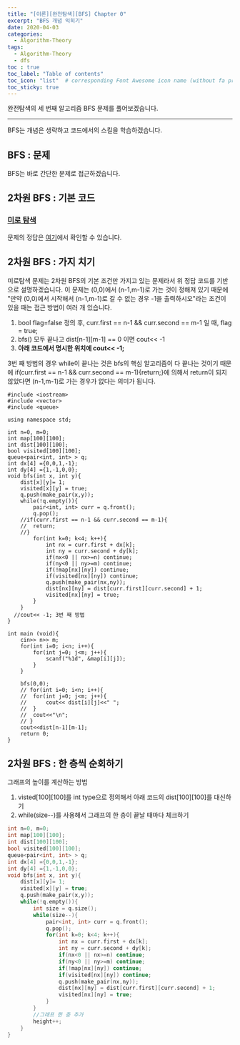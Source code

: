 ```yaml
---
title: "[이론][완전탐색][BFS] Chapter 0"
excerpt: "BFS 개념 익히기"
date: 2020-04-03
categories:
  - Algorithm-Theory
tags:
  - Algorithm-Theory 
  - dfs
toc : true
toc_label: "Table of contents"
toc_icon: "list"  # corresponding Font Awesome icon name (without fa prefix)
toc_sticky: true
---
```


완전탐색의 세 번째 알고리즘 BFS 문제를 풀어보겠습니다.   
- - -

BFS는 개념은 생략하고 코드에서의 스킬을 학습하겠습니다.  

## BFS : 문제

BFS는 바로 간단한 문제로 접근하겠습니다.  

## 2차원 BFS : 기본 코드

### [미로 탐색](https://www.acmicpc.net/problem/2178)

문제의 정답은 [여기](https://gist.github.com/niklasjang/58f07bfe71672a72c4e8d211c3eb95bd)에서 확인할 수 있습니다. 

## 2차원 BFS : 가지 치기

미로탐색 문제는 2차원 BFS의 기본 조건만 가지고 있는 문제라서 위 정답 코드를 기반으로 설명하겠습니다. 이 문제는 (0,0)에서 (n-1,m-1)로 가는 것이 정해져 있기 때문에 "만약 (0,0)에서 시작해서 (n-1,m-1)로 갈 수 없는 경우 -1을 출력하시오"라는 조건이 있을 때는 접근 방법이 여러 개 있습니다.

1. bool flag=false 정의 후, curr.first == n-1 && curr.second == m-1 일 때, flag = true;
1. bfs() 모두 끝나고 dist[n-1][m-1] == 0 이면 cout<< -1
1. **아래 코드에서 명시한 위치에 cout<< -1;**

3번 째 방법의 경우 while이 끝나는 것은 bfs의 핵심 알고리즘이 다 끝나는 것이기 때문에 if(curr.first == n-1 && curr.second == m-1){return;}에 의해서 return이 되지 않았다면 (n-1,m-1)로 가는 경우가 없다는 의미가 됩니다.  

```
#include <iostream>
#include <vector>
#include <queue>

using namespace std;

int n=0, m=0;
int map[100][100];
int dist[100][100];
bool visited[100][100];
queue<pair<int, int> > q;
int dx[4] ={0,0,1,-1};
int dy[4] ={1,-1,0,0};
void bfs(int x, int y){
	dist[x][y]= 1;
	visited[x][y] = true;
	q.push(make_pair(x,y));
	while(!q.empty()){
		pair<int, int> curr = q.front();
		q.pop();
    //if(curr.first == n-1 && curr.second == m-1){
    //  return;
    //}
		for(int k=0; k<4; k++){
			int nx = curr.first + dx[k];
			int ny = curr.second + dy[k];
			if(nx<0 || nx>=n) continue;
			if(ny<0 || ny>=m) continue;
			if(!map[nx][ny]) continue;
			if(visited[nx][ny]) continue;
			q.push(make_pair(nx,ny));
			dist[nx][ny] = dist[curr.first][curr.second] + 1;
			visited[nx][ny] = true;
		}
	}
  //cout<< -1; 3번 째 방법
}

int main (void){
	cin>> n>> m;
	for(int i=0; i<n; i++){
		for(int j=0; j<m; j++){
			scanf("%1d", &map[i][j]);
		}
	}

	bfs(0,0);
	// for(int i=0; i<n; i++){
	// 	for(int j=0; j<m; j++){
	// 		cout<< dist[i][j]<<" ";
	// 	}
	// 	cout<<"\n";
	// }
	cout<<dist[n-1][m-1];
	return 0;
}
```

## 2차원 BFS : 한 층씩 순회하기

그래프의 높이를 계산하는 방법

1. visted[100][100]를 int type으로 정의해서 아래 코드의 dist\[100\]\[100\]를 대신하기
1. while(size--)를 사용해서 그래프의 한 층이 끝날 때마다 체크하기

```cpp
int n=0, m=0;
int map[100][100];
int dist[100][100];
bool visited[100][100];
queue<pair<int, int> > q;
int dx[4] ={0,0,1,-1};
int dy[4] ={1,-1,0,0};
void bfs(int x, int y){
	dist[x][y]= 1;
	visited[x][y] = true;
	q.push(make_pair(x,y));
	while(!q.empty()){
		int size = q.size();
		while(size--){
			pair<int, int> curr = q.front();
			q.pop();
			for(int k=0; k<4; k++){
				int nx = curr.first + dx[k];
				int ny = curr.second + dy[k];
				if(nx<0 || nx>=n) continue;
				if(ny<0 || ny>=m) continue;
				if(!map[nx][ny]) continue;
				if(visited[nx][ny]) continue;
				q.push(make_pair(nx,ny));
				dist[nx][ny] = dist[curr.first][curr.second] + 1;
				visited[nx][ny] = true;
			}
		}
		//그래프 한 층 추가
		height++;
	}
}
```